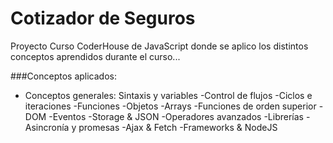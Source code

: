 # Cotizador de Seguros
Proyecto Curso CoderHouse de JavaScript donde se aplico los distintos conceptos aprendidos durante el curso...

###Conceptos aplicados:
* Conceptos generales: Sintaxis y variables
-Control de flujos
-Ciclos e iteraciones
-Funciones
-Objetos
-Arrays
-Funciones de orden superior
-DOM
-Eventos
-Storage & JSON
-Operadores avanzados
-Librerías
-Asincronía y promesas
-Ajax & Fetch
-Frameworks & NodeJS

